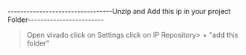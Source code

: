 ---------------------------------Unzip and Add this ip in your project Folder------------------------
>Open vivado
>click on Settings
>click on IP
>Repository> + "add this folder"
